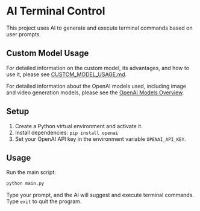 # AI Terminal Control

This project uses AI to generate and execute terminal commands based on user prompts.

## Custom Model Usage

For detailed information on the custom model, its advantages, and how to use it, please see [CUSTOM_MODEL_USAGE.md](CUSTOM_MODEL_USAGE.md).

For detailed information about the OpenAI models used, including image and video generation models, please see the [OpenAI Models Overview](README_models.md).

## Setup

1. Create a Python virtual environment and activate it.
2. Install dependencies: `pip install openai`
3. Set your OpenAI API key in the environment variable `OPENAI_API_KEY`.

## Usage

Run the main script:

```bash
python main.py
```

Type your prompt, and the AI will suggest and execute terminal commands.
Type `exit` to quit the program.